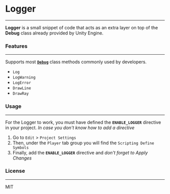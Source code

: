 # Logger
***
**Logger** is a small snippet of code that acts as an extra layer on top of the **Debug** class already provided by Unity Engine.
### Features
***
Supports most [**`Debug`**](https://docs.unity3d.com/ScriptReference/Debug.html) class methods commonly used by developers.

* `Log`
* `LogWarning`
* `LogError`
* `DrawLine`
* `DrawRay`

### Usage
***
For the Logger to work, you must have defined the **`ENABLE_LOGGER`** directive in your project.
*In case you don't know how to add a directive*
1. Go to `Edit` > `Project Settings `
2. Then, under the `Player` tab group you will find the `Scripting Define Symbols`
3. Finally, add the **`ENABLE_LOGGER`** directive and *don't forget to Apply Changes*

### License
***
MIT